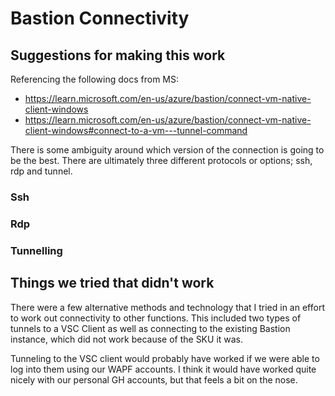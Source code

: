 # Bastion Connectivity

## Suggestions for making this work

Referencing the following docs from MS:

- https://learn.microsoft.com/en-us/azure/bastion/connect-vm-native-client-windows
- https://learn.microsoft.com/en-us/azure/bastion/connect-vm-native-client-windows#connect-to-a-vm---tunnel-command

There is some ambiguity around which version of the connection is going to be the best. There are ultimately three different protocols or options; ssh, rdp and tunnel.

### Ssh

### Rdp

### Tunnelling

## Things we tried that didn't work

There were a few alternative methods and technology that I tried in an effort to work out connectivity to other functions. This included two types of tunnels to a VSC Client as well as connecting to the existing Bastion instance, which did not work because of the SKU it was.

Tunneling to the VSC client would probably have worked if we were able to log into them using our WAPF accounts. I think it would have worked quite nicely with our personal GH accounts, but that feels a bit on the nose.
